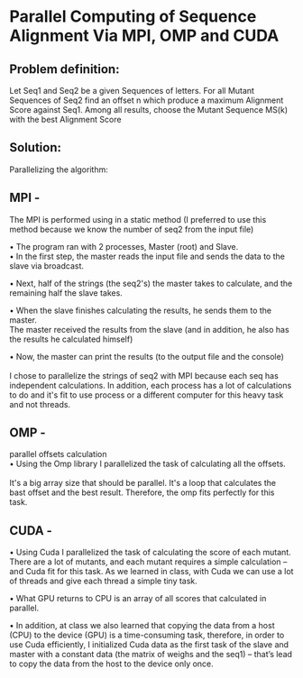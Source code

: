 # Parallel Computing of Sequence Alignment Via MPI, OMP and CUDA
###
## Problem definition:
Let Seq1 and Seq2 be a given Sequences of letters.
For all Mutant Sequences of Seq2 find an offset n which produce a maximum Alignment Score
against Seq1. Among all results, choose the Mutant Sequence MS(k) with the best Alignment Score

## Solution:
Parallelizing the algorithm:
## MPI -
The MPI is performed using in a static method (I preferred to use this method because we know the number of seq2 from the input file) <br>

• The program ran with 2 processes, Master (root) and Slave. <br>
• In the first step, the master reads the input file and sends the data to the slave via broadcast. <br>

• Next, half of the strings (the seq2's) the master takes to calculate, and the remaining half the slave takes. <br>

• When the slave finishes calculating the results, he sends them to the master. <br>
The master received the results from the slave (and in addition, he also has the results he calculated himself) <br>

• Now, the master can print the results (to the output file and the console) <br>
<br>I chose to parallelize the strings of seq2 with MPI because each seq has independent calculations. In addition, each process has a lot of calculations to do and it's fit to use process or a different computer for this heavy task and not threads. 

##	OMP - 
parallel offsets calculation<br>
• Using the Omp library I parallelized the task of calculating all the offsets. <br>
<br>It's a big array size that should be parallel. It's a loop that calculates the bast offset and the best result. Therefore, the omp fits perfectly for this task.

##	CUDA -
• Using Cuda I parallelized the task of calculating the score of each mutant. There are a lot of mutants, and each mutant requires a simple calculation – and Cuda fit for this task. As we learned in class, with Cuda we can use a lot of threads and give each thread a simple tiny task. <br>

• What GPU returns to CPU is an array of all scores that calculated in parallel. <br>

• In addition, at class we also learned that copying the data from a host (CPU) to the device (GPU) is a time-consuming task, therefore, in order to use Cuda efficiently, I initialized Cuda data as the first task of the slave and master with a constant data (the matrix of weighs and the seq1) – that’s lead to copy the data from the host to the device only once. <br>

